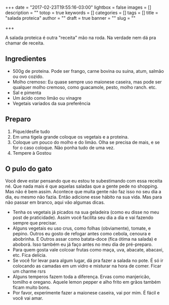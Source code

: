 +++
date = "2017-02-23T19:55:16-03:00"
lightbox = false
images = []
description = ""
totop = true
keywords = []
categories = []
tags = []
title = "salada proteica"
author = ""
draft = true
banner = ""
slug = ""

+++

A salada proteica é outra "receita" mão na roda.
Na verdade nem dá pra chamar de receita.

## Ingredientes
- 500g de proteina. Pode ser frango, carne bovina ou suina, atum, salmão ou ovo cozido.
- Molho cremoso: Eu quase sempre uso maionese caseira, mas pode ser qualquer molho cremoso, como guacamole, pesto, molho ranch. etc.
- Sal e pimenta
- Um ácido como limão ou vinagre
- Vegetais variados da sua preferência

## Preparo
1. Pique/desfie tudo
2. Em uma tigela grande coloque os vegetais e a proteina.
3. Coloque um pouco do molho e do limão. Olha se precisa de mais, e se for o caso coloque. Não ponha tudo de uma vez.
4. Tempere à Gostou

## O pulo do gato
Você deve estar pensando que eu estou te subestimando com essa receita né. Que nada mais é que aquelas saladas que a gente pede no shopping. Mas não é bem assim. Acontece que muita gente não faz isso no seu dia a dia, eu mesmo não fazia. Então adicione esse hábito na sua vida. Mas para não passar em branco, aqui vão algumas dicas.
- Tenha os vegetais já picados na sua geladeira (como eu disse no meu post de praticidade). Assim você facilita seu dia a dia e vai fazendo sempre que precisar.
- Alguns vegetais eu uso crus, como folhas (obviamente), tomate, e pepino. Outros eu gosto de refogar antes como cebola, cenoura e abobrinha. E Outros assar como batata-doce (fica ótima na salada) e aboborá. Isso também eu já faço antes no meu dia de pré-preparo.
- Para quem gosta vale colcoar frutas como maça, uva, abacate, abacaxi, etc. Fica delícia.
- Se você for levar para algum lugar, dá pra fazer a salada no pote. É só ir colocando as camadas em um vidro e misturar na hora de comer. Ficar um charme rsrs
- Alguns temperos fazem toda a diferença. Ervas como manjericão, tomilho e oregano. Aquele lemon pepper e alho frito em grãos também ficam muito bons.
- Por favor, experimente fazer a maionese caseira, vai por mim. É fácil e você vai amar.
